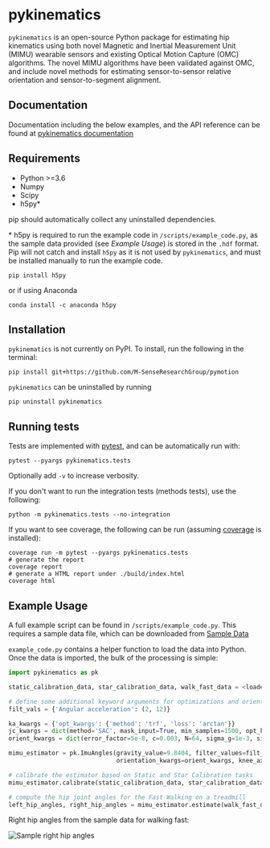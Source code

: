 # pykinematics
``pykinematics`` is an open-source Python package for estimating hip kinematics using both novel Magnetic and Inertial 
Measurement Unit (MIMU) wearable sensors and existing Optical Motion Capture (OMC) algorithms. The novel MIMU algorithms 
have been validated against OMC, and include novel methods for estimating sensor-to-sensor relative orientation and 
sensor-to-segment alignment.

## Documentation

Documentation including the below examples, and the API reference can be found at [pykinematics documentation](https://pykinematics.readthedocs.io/en/latest/)

## Requirements

- Python >=3.6
- Numpy
- Scipy
- h5py*

pip should automatically collect any uninstalled dependencies.

\* h5py is required to run the example code in `/scripts/example_code.py`, as the sample data 
provided (see *Example Usage*) is stored in the `.hdf` format. Pip will not catch and install
`h5py` as it is not used by ``pykinematics``, and must be installed manually to run the example code.

```shell script
pip install h5py
```
or if using Anaconda
```shell script
conda install -c anaconda h5py
```

## Installation

``pykinematics`` is not currently on PyPI. To install, run the following in the terminal:

```shell script
pip install git+https://github.com/M-SenseResearchGroup/pymotion
```

``pykinematics`` can be uninstalled by running
```shell script
pip uninstall pykinematics
```

## Running tests
Tests are implemented with [pytest](https://docs.pytest.org/en/latest/), and can be automatically run with:

```shell script
pytest --pyargs pykinematics.tests
```

Optionally add `-v` to increase verbosity.

If you don't want to run the integration tests (methods tests), use the following:
```shell script
python -m pykinematics.tests --no-integration
```

If you want to see coverage, the following can be run (assuming [coverage](https://coverage.readthedocs.io/en/v4.5.x/) is installed):

```shell script
coverage run -m pytest --pyargs pykinematics.tests
# generate the report
coverage report
# generate a HTML report under ./build/index.html
coverage html
```

## Example Usage

A full example script can be found in `/scripts/example_code.py`. This requires a sample 
data file, which can be downloaded from [Sample Data](https://www.uvm.edu/~rsmcginn/download/sample_data.h5)

`example_code.py` contains a helper function to load the data into Python.
Once the data is imported, the bulk of the processing is simple:

```python
import pykinematics as pk

static_calibration_data, star_calibration_data, walk_fast_data = <loaded sample data>

# define some additional keyword arguments for optimizations and orientation estimation
filt_vals = {'Angular acceleration': (2, 12)}

ka_kwargs = {'opt_kwargs': {'method': 'trf', 'loss': 'arctan'}}
jc_kwargs = dict(method='SAC', mask_input=True, min_samples=1500, opt_kwargs=dict(loss='arctan'), mask_data='gyr')
orient_kwargs = dict(error_factor=5e-8, c=0.003, N=64, sigma_g=1e-3, sigma_a=6e-3)

mimu_estimator = pk.ImuAngles(gravity_value=9.8404, filter_values=filt_vals, joint_center_kwargs=jc_kwargs,
                              orientation_kwargs=orient_kwargs, knee_axis_kwargs=ka_kwargs)

# calibrate the estimator based on Static and Star Calibration tasks
mimu_estimator.calibrate(static_calibration_data, star_calibration_data)

# compute the hip joint angles for the Fast Walking on a treadmill
left_hip_angles, right_hip_angles = mimu_estimator.estimate(walk_fast_data, return_orientation=False)
```

Right hip angles from the sample data for walking fast:

![Sample right hip angles](https://github.com/M-SenseResearchGroup/pymotion/blob/master/images/sample_data_right_hip_angles.png "Sample right hip joint angles")
